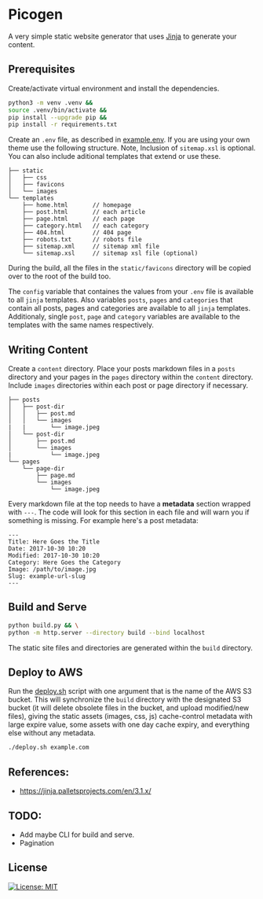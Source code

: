 # Picogen

A very simple static website generator that uses [Jinja](https://jinja.palletsprojects.com/en/3.1.x/) to generate your content.


## Prerequisites

Create/activate virtual environment and install the dependencies.

``` bash
python3 -m venv .venv &&
source .venv/bin/activate &&
pip install --upgrade pip &&
pip install -r requirements.txt
```

Create an `.env` file, as described in [example.env](example.env). If you are using your own theme use the following structure. Note, Inclusion of `sitemap.xsl` is optional. You can also include aditional templates that extend or use these.

```
├── static
│   ├── css
│   ├── favicons
│   └── images
└── templates
    ├── home.html       // homepage
    ├── post.html       // each article
    ├── page.html       // each page
    ├── category.html   // each category
    ├── 404.html        // 404 page
    ├── robots.txt      // robots file
    ├── sitemap.xml     // sitemap xml file
    └── sitemap.xsl     // sitemap xsl file (optional)
```

During the build, all the files in the `static/favicons` directory will be copied over to the root of the build too.

The `config` variable that containes the values from your `.env` file is available to all `jinja` templates. Also variables `posts`, `pages` and `categories` that contain all posts, pages and categories are available to all `jinja` templates. Additionaly, single `post`, `page` and `category` variables are available to the templates with the same names respectively.


## Writing Content

Create a `content` directory. Place your posts markdown files in a `posts` directory and your pages in the `pages` directory within the `content` directory. Include `images` directories within each post or page directory if necessary.

```
├── posts
│   ├── post-dir
│   │   ├── post.md
│   │   └── images
|   |       └── image.jpeg
│   └── post-dir
│       ├── post.md
│       └── images
|           └── image.jpeg
└── pages
    └── page-dir
        ├── page.md
        └── images
            └── image.jpeg
```


Every markdown file at the top needs to have a **metadata** section wrapped with `---`. The code will look for this section in each file and will warn you if something is missing. For example here's a post metadata:
```
---
Title: Here Goes the Title
Date: 2017-10-30 10:20
Modified: 2017-10-30 10:20
Category: Here Goes the Category
Image: /path/to/image.jpg
Slug: example-url-slug
---
```


## Build and Serve

``` bash
python build.py && \
python -m http.server --directory build --bind localhost
```

The static site files and directories are generated within the `build` directory.

## Deploy to AWS

Run the [deploy.sh](deploy.sh) script with one argument that is the name of the AWS S3 bucket. This will synchronize the `build` directory with the designated S3 bucket (it will delete obsolete files in the bucket, and upload modified/new files), giving the static assets (images, css, js) cache-control metadata with large expire value, some assets with one day cache expiry, and everything else without any metadata.

``` bash
./deploy.sh example.com
```


## References:
- https://jinja.palletsprojects.com/en/3.1.x/


## TODO:
* Add maybe CLI for build and serve.
* Pagination


## License

[![License: MIT](https://img.shields.io/github/license/vlatan/nanogen?label=License)](/LICENSE "License: MIT")